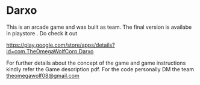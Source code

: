 # Darxo
This is an arcade game and was built as team. The final version is availabe in playstore . Do check it out

https://play.google.com/store/apps/details?id=com.TheOmegaWolfCorp.Darxo

For further details about the concept of the game and game instructions kindly refer the Game description pdf.
For the code personally DM the team theomegawolf08@gmail.com
